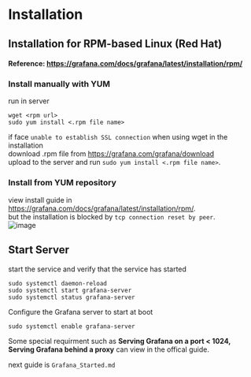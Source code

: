 # Installation
## Installation for RPM-based Linux (Red Hat)
#### Reference: https://grafana.com/docs/grafana/latest/installation/rpm/
### Install manually with YUM
run in server
```
wget <rpm url>
sudo yum install <.rpm file name>
```
if face `unable to establish SSL connection` when using wget in the installation   
download .rpm file from https://grafana.com/grafana/download  
upload to the server and run `sudo yum install <.rpm file name>`.


### Install from YUM repository
view install guide in https://grafana.com/docs/grafana/latest/installation/rpm/.  
but the installation is blocked by `tcp connection reset by peer`.  
![image](https://user-images.githubusercontent.com/71573064/172516551-b1d9cd05-193f-4748-9584-99639381d91a.png)

## Start Server
start the service and verify that the service has started
```
sudo systemctl daemon-reload
sudo systemctl start grafana-server
sudo systemctl status grafana-server
```
Configure the Grafana server to start at boot
```
sudo systemctl enable grafana-server
```

Some special requirment such as **Serving Grafana on a port < 1024, Serving Grafana behind a proxy** can view in the offical guide.

next guide is `Grafana_Started.md`